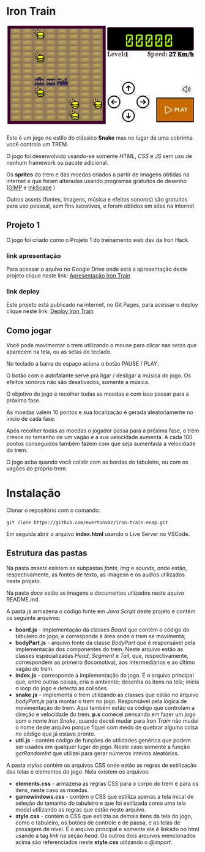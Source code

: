 # Iron Train
[![Tela do Jogo](./docs/images/game-screen.png "Tela inicial do Jogo")](https://ewertonvaz.github.io/iron-train-enap/)

Este é um jogo no estilo do clássico **Snake** mas no lugar de uma cobrinha você controla um TREM.

O jogo foi desenvolvido usando-se somente *HTML*, *CSS* e *JS* sem uso de nenhum framework ou pacote adicional.

Os **sprites** do trem e das moedas criados a partir de imagens obtidas na internet e que foram alteradas usando programas gratuitos de desenho ([GIMP](https://www.gimp.org/) e [InkScape](https://inkscape.org/) )

Outros assets (fontes, imagens, música e efeitos sonoros) são gratuitos para uso pessoal, sem fins lucrativos, e foram obtidos em sites na internet

## Projeto 1 
O jogo foi criado como o Projeto 1 do treinamento web dev da Iron Hack.

### link apresentação
Para acessar o aquivo no Google Drive onde está a apresentação deste projeto clique neste link:
[Apresentação Iron Train](https://docs.google.com/presentation/d/1gAYnlsro75HB1-OGVhw-zRLVKLOoR-R5ol2lwrjf9rA/edit?usp=sharing)

### link deploy
Este projeto está publicado na internet, no Git Pages, para acessar o deploy clique neste link:
[Deploy Iron Train](https://ewertonvaz.github.io/iron-train-enap/)

## Como jogar
Você pode movimentar o trem utilizando o mouse para clicar nas setas que aparecem na tela, ou as setas do teclado.

No teclado a barra de espaço aciona o botão PAUSE / PLAY.

O botão com o autofalante serve pra ligar / desligar a música do jogo. Os efeitos sonoros não são desativados, somente a música.

O objetivo do jogo é recolher todas as moedas e com isso passar para a próxima fase.

As moedas valem 10 pontos e sua localização é gerada aleatoriamente no início de cada fase.

Após recolher todas as moedas o jogador passa para a próxima fase, o trem cresce no tamanho de um vagão e a sua velocidade aumenta. A cada 100 pontos conseguidos também fazem com que seja aumentada a velocidade do trem.

O jogo acba quando você colidir com as bordas do tabuleiro, ou com os vagões do próprio trem.

# Instalação
Clonar o repositório com o comando:

`git clone https://github.com/ewertonvaz/iron-train-enap.git`

Em seguida abrir o arquivo **index.html** usando o Live Server no VSCode.

## Estrutura das pastas

Na pasta *assets* existem as subpastas *fonts*, *img* e *sounds*, onde estão, respectivamente, as fontes de texto, as imagesn e os audios utilizados neste projeto.

Na pasta *docs* estão as imagens e documentos utlizados neste aquivo README.md.

A pasta *js* armazena o código fonte em *Java Script* deste projeto e contém os seguinte arquivos:
* **board.js** - implementação da classes *Board* que contém o código do tabuleiro do jogo, e corresponde à área onde o trem se movimenta;
* **bodyPart.js** - arquivo fonte da classe *BodyPart* que é responsável pela implementação dos componentes do trem. Neste arquivo estão as classes especializadas *Head*, *Segment* e *Tail*, que, respectivamente, correspondem ao primeiro  (locomotiva), aos intermediários e ao último vagão do trem. 
* **index.js** - corresponde a implementação do jogo. É o arquivo principal que, entre outras coisas, cria o ambiente; desenha os itens na tela; inicia o loop do jogo e detecta as colisões.
* **snake.js** - implementa o trem utilizando as classes que estão no arquivo *bodyPart.js* para montar o trem no jogo. Responsável pela lógica de movimentação do trem. Aqui também estão os código que controlam a direção e velocidade do trem. **p.s** comecei pensando em fazer um jogo com o nome *Iron Snake*, quando decidi mudar para *Iron Train* não mudei o nome deste arquivo porque fiquei com medo de quebrar alguma coisa no código que já estava pronto.
* **util.js** - contém  código de funções de utilidades genérica que podem ser usados em qualquer lugar do jogo. Neste caso somente a função *getRandomInt* que utilizei para gerar números inteiros aleatórios.

A pasta *styles* contém os arquivos CSS onde estão as regras de estilização das telas e elementos do jogo. Nela existem os arquivos:
* **elements.css** - armazena as regras CSS para o corpo do trem e para os itens, neste caso as moedas.
* **gamewindows.css** - contém o CSS que estiliza apenas a tela inical de seleção do tamanho do tabuleiro e que foi estilizada como uma tela modal utilizando as regras que estão neste arquivo.
* **style.css** - contém o CSS que estilzia os demais itens da tela do jogo, como o tabuleiro, os botões de controle e de pausa, e as telas de passagem de nível. É o arquivo principal e somente ele é linkado no html usando a tag *link* na seção *head*. Os outros dois arquivos mencionados acima são referenciados neste **style.css** utilzando o *@import*.